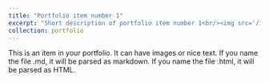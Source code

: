 ```yaml
---
title: "Portfolio item number 1"
excerpt: "Short description of portfolio item number 1<br/><img src='/images/mypics.jpg' width='500' height='300'>"
collection: portfolio
---
```


This is an item in your portfolio. It can have images or nice text. If you name the file .md, it will be parsed as markdown. If you name the file .html, it will be parsed as HTML.
